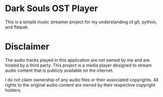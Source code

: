 # Dark Souls OST Player
This is a simple music streamer project for my understanding of git, python, and flatpak.






# Disclaimer

The audio tracks played in this application are not owned by me and are hosted by a third party. This project is a media player designed to stream audio content that is publicly available on the internet. 

I do not claim ownership of any audio files or their associated copyrights. All rights to the original audio content are owned by their respective copyright holders. 

